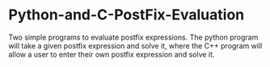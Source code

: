 # Python-and-C-PostFix-Evaluation
Two simple programs to evaluate postfix expressions.  The python program will take a given postfix expression and solve it, where the C++ program will allow a user to enter their own postfix expression and solve it.
